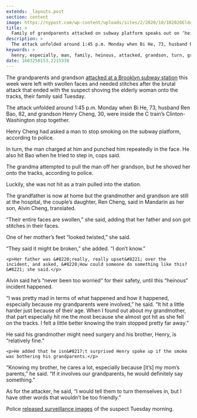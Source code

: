 ```yaml
--- 
extends: _layouts.post 
section: content 
image: https://nypost.com/wp-content/uploads/sites/2/2020/10/102020Elderly_Fight_Subway2GSB.jpg?quality=90&strip=all&w=1200 
title: > 
  Family of grandparents attacked on subway platform speaks out on ‘heinous’ incident 
description: > 
  The attack unfolded around 1:45 p.m. Monday when Bi He, 73, husband Ren Bao, 82, and grandson Henry Cheng, 30, were inside the C train’s Clinton-Washington stop together.Henry Cheng had asked a man to stop smoking on the subway platform, according to police.The grandma attempted to pull the man off her grandson, but he shoved her onto the tracks, according to police.“I was pretty mad in terms of what happened and how it happened, especially because my grandparents were involved,” he said.When I found out about my grandmother, that part especially hit me the most because she almost got hit as she fell on the tracks. 
keywords: > 
  henry, especially, man, family, heinous, attacked, grandson, turn, grandmother, tracks, subway, hit, platform, incident, grandparents, speaks, cheng 
date: 1603250153.2215338 
--- 
```

<div><p>The grandparents and grandson <a href="https://nypost.com/2020/10/19/granny-shoved-onto-subway-tracks-during-fight-on-nyc-platform/">attacked at a Brooklyn subway station</a> this week were left with swollen faces and needed stitches after the brutal attack that ended with the suspect shoving the elderly woman onto the tracks, their family said Tuesday.</p>
<p>The attack unfolded around 1:45 p.m. Monday when Bi He, 73, husband Ren Bao, 82, and grandson Henry Cheng, 30, were inside the C train&#8217;s Clinton-Washington stop together.</p>
<p>Henry Cheng had asked a man to stop smoking on the subway platform, according to police.</p>
<p>In turn, the man charged at him and punched him repeatedly in the face. He also hit Bao when he tried to step in, cops said.</p>
<p>The grandma attempted to pull the man off her grandson, but he shoved her onto the tracks, according to police.</p>
<p>Luckily, she was not hit as a train pulled into the station.</p>
<p>The grandfather is now at home but the grandmother and grandson are still at the hospital, the couple&#8217;s daughter, Ren Cheng, said in Mandarin as her son, Alvin Cheng, translated.</p>
<p>&#8220;Their entire faces are swollen,&#8221; she said, adding that her father and son got stitches in their faces.</p>
<p>One of her mother&#8217;s feet &#8220;looked twisted,&#8221; she said.</p>
<p>&#8220;They said it might be broken,&#8221; she added. &#8220;I don&#8217;t know.&#8221;</p>

 
	<p>Her father was &#8220;really, really upset&#8221; over the incident, and asked, &#8220;How could someone do something like this?&#8221; she said.</p>
<p>Alvin said he&#8217;s &#8220;never been too worried&#8221; for their safety, until this &#8220;heinous&#8221; incident happened.</p>
<p>&#8220;I was pretty mad in terms of what happened and how it happened, especially because my grandparents were involved,&#8221; he said. &#8220;It hit a little harder just because of their age. When I found out about my grandmother, that part especially hit me the most because she almost got hit as she fell on the tracks. I felt a little better knowing the train stopped pretty far away.&#8221;</p>
<p>He said his grandmother might need surgery and his brother, Henry, is &#8220;relatively fine.&#8221;</p>

 
	<p>He added that he isn&#8217;t surprised Henry spoke up if the smoke was bothering his grandparents.</p>
<p>&#8220;Knowing my brother, he cares a lot, especially because [it&#8217;s] my mom&#8217;s parents,&#8221; he said. &#8220;If it involves our grandparents, he would definitely say something.&#8221;</p>
<p>As for the attacker, he said, &#8220;I would tell them to turn themselves in, but I have other words that wouldn&#8217;t be too friendly.&#8221;</p>
<p>Police <a href="https://nypost.com/2020/10/20/nypd-releases-photo-of-suspect-who-shoved-a-grandma-onto-mta-tracks/">released surveillance images</a> of the suspect Tuesday morning.</p>
			</div>